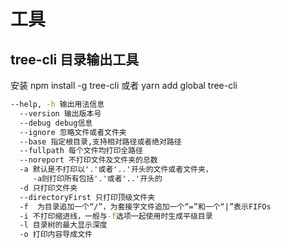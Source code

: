 # 工具

## tree-cli 目录输出工具

安装 npm install -g tree-cli 或者 yarn add global tree-cli  

```cmd
--help, -h 输出用法信息
  --version 输出版本号
  --debug debug信息
  --ignore 忽略文件或者文件夹
  --base 指定根目录,支持相对路径或者绝对路径
  --fullpath 每个文件均打印全路径
  --noreport 不打印文件及文件夹的总数
  -a 默认是不打印以'.'或者'..'开头的文件或者文件夹，
     -a则打印所有包括'.'或者'..'开头的
  -d 只打印文件夹
  --directoryFirst 只打印顶级文件夹
  -f  为目录追加一个“/”，为套接字文件追加一个“=”和一个“|”表示FIFOs
  -i 不打印缩进线，一般与-f选项一起使用时生成平级目录
  -l 目录树的最大显示深度
  -o 打印内容导成文件
```
